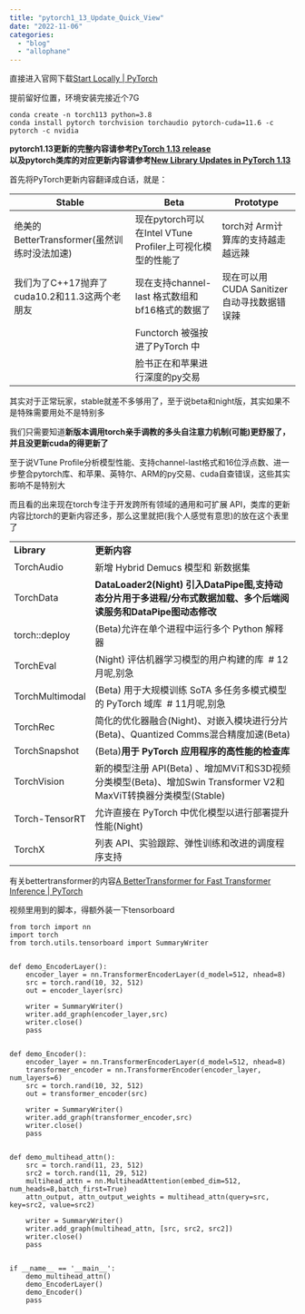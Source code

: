 ```yaml
---
title: "pytorch1_13_Update_Quick_View"
date: "2022-11-06"
categories: 
  - "blog"
  - "allophane"
---
```


直接进入官网下载[Start Locally | PyTorch](https://pytorch.org/get-started/locally/)

提前留好位置，环境安装完接近个7G

```
conda create -n torch113 python=3.8
conda install pytorch torchvision torchaudio pytorch-cuda=11.6 -c pytorch -c nvidia
```

**pytorch1.13更新的完整内容请参考[PyTorch 1.13 release](https://pytorch.org/blog/PyTorch-1.13-release/)**  
**以及pytorch类库的对应更新内容请参考[New Library Updates in PyTorch 1.13](https://pytorch.org/blog/new-library-updates-in-pytorch-1.13/)**

首先将PyTorch更新内容翻译成白话，就是：

| Stable | Beta | Prototype |
| --- | --- | --- |
| 绝美的BetterTransformer(虽然训练时没法加速) | 现在pytorch可以在Intel VTune Profiler上可视化模型的性能了 | torch对 Arm计算库的支持越走越远辣 |
| 我们为了C++17抛弃了cuda10.2和11.3这两个老朋友 | 现在支持channel-last 格式数组和 bf16格式的数据了 | 现在可以用CUDA Sanitizer自动寻找数据错误辣 |
|  | Functorch 被强按进了PyTorch 中 |  |
|  | 脸书正在和苹果进行深度的py交易 |  |

其实对于正常玩家，stable就差不多够用了，至于说beta和night版，其实如果不是特殊需要用处不是特别多

我们只需要知道**新版本调用torch亲手调教的多头自注意力机制(可能)更舒服了，并且没更新cuda的得更新了**

至于说VTune Profile分析模型性能、支持channel-last格式和16位浮点数、进一步整合pytorch库、和苹果、英特尔、ARM的py交易、cuda自查错误，这些其实影响不是特别大

而且看的出来现在torch专注于开发跨所有领域的通用和可扩展 API，类库的更新内容比torch的更新内容还多，那么这里就把(我个人感觉有意思)的放在这个表里了

<table><tbody><tr><td><strong>Library</strong></td><td><strong>更新内容</strong></td></tr><tr><td>TorchAudio</td><td>新增 Hybrid Demucs 模型和 新数据集</td></tr><tr><td>TorchData</td><td><strong>DataLoader2(Night) </strong><strong>引入</strong><strong>DataPipe</strong><strong>图</strong><strong>,</strong><strong>支持动态分片用于多进程</strong><strong>/</strong><strong>分布式数据加载、多个后端阅读服务和</strong><strong>DataPipe</strong><strong>图动态修改</strong></td></tr><tr><td>torch::deploy</td><td>(Beta)允许在单个进程中运行多个 Python 解释器</td></tr><tr><td>TorchEval</td><td>(Night) 评估机器学习模型的用户构建的库&nbsp; # 12月呢,别急</td></tr><tr><td>TorchMultimodal</td><td>(Beta) 用于大规模训练 SoTA 多任务多模式模型的 PyTorch 域库&nbsp; # 11月呢,别急</td></tr><tr><td>TorchRec</td><td>简化的优化器融合(Night)、对嵌入模块进行分片(Beta)、Quantized Comms混合精度加速(Beta)</td></tr><tr><td>TorchSnapshot</td><td>(Beta)<strong>用于 </strong><strong>PyTorch</strong><strong> </strong><strong>应用程序的高性能的检查库</strong></td></tr><tr><td>TorchVision</td><td>新的模型注册 API(Beta)&nbsp;、增加MViT和S3D视频分类模型(Beta)、增加Swin Transformer V2和MaxViT转换器分类模型(Stable)</td></tr><tr><td>Torch-TensorRT</td><td>允许直接在 PyTorch 中优化模型以进行部署提升性能(Night)</td></tr><tr><td>TorchX</td><td>列表 API、实验跟踪、弹性训练和改进的调度程序支持</td></tr></tbody></table>

有关bettertransformer的内容[A BetterTransformer for Fast Transformer Inference | PyTorch](https://pytorch.org/blog/a-better-transformer-for-fast-transformer-encoder-inference/)

视频里用到的脚本，得额外装一下tensorboard

```
from torch import nn
import torch
from torch.utils.tensorboard import SummaryWriter


def demo_EncoderLayer():
    encoder_layer = nn.TransformerEncoderLayer(d_model=512, nhead=8)
    src = torch.rand(10, 32, 512)
    out = encoder_layer(src)

    writer = SummaryWriter()
    writer.add_graph(encoder_layer,src)
    writer.close()
    pass


def demo_Encoder():
    encoder_layer = nn.TransformerEncoderLayer(d_model=512, nhead=8)
    transformer_encoder = nn.TransformerEncoder(encoder_layer, num_layers=6)
    src = torch.rand(10, 32, 512)
    out = transformer_encoder(src)

    writer = SummaryWriter()
    writer.add_graph(transformer_encoder,src)
    writer.close()
    pass


def demo_multihead_attn():
    src = torch.rand(11, 23, 512)
    src2 = torch.rand(11, 29, 512)
    multihead_attn = nn.MultiheadAttention(embed_dim=512, num_heads=8,batch_first=True)
    attn_output, attn_output_weights = multihead_attn(query=src, key=src2, value=src2)

    writer = SummaryWriter()
    writer.add_graph(multihead_attn, [src, src2, src2])
    writer.close()
    pass


if __name__ == '__main__':
    demo_multihead_attn()
    demo_EncoderLayer()
    demo_Encoder()
    pass
```
